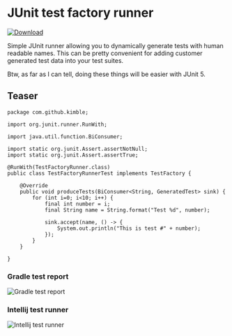 JUnit test factory runner
=========================

[ ![Download](https://api.bintray.com/packages/kim-betti/maven/junit-test-factory/images/download.svg) ](https://bintray.com/kim-betti/maven/junit-test-factory/_latestVersion)

Simple JUnit runner allowing you to dynamically generate tests with human readable names.
This can be pretty convenient for adding customer generated test data into your test suites.

Btw, as far as I can tell, doing these things will be easier with JUnit 5.

Teaser
------

    package com.github.kimble;

    import org.junit.runner.RunWith;

    import java.util.function.BiConsumer;

    import static org.junit.Assert.assertNotNull;
    import static org.junit.Assert.assertTrue;

    @RunWith(TestFactoryRunner.class)
    public class TestFactoryRunnerTest implements TestFactory {

        @Override
        public void produceTests(BiConsumer<String, GeneratedTest> sink) {
            for (int i=0; i<10; i++) {
                final int number = i;
                final String name = String.format("Test %d", number);

                sink.accept(name, () -> {
                    System.out.println("This is test #" + number);
                });
            }
        }

    }
    

### Gradle test report 
![Gradle test report](https://github.com/kimble/junit-test-factory/blob/master/docs/teaser/gradle-report.png)

### Intellij test runner
![Intellij test runner](https://github.com/kimble/junit-test-factory/blob/master/docs/teaser/intellij-report.png)
